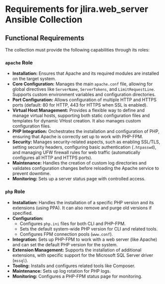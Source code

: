 # Requirements for jlira.web_server Ansible Collection

## Functional Requirements

The collection must provide the following capabilities through its roles:

### `apache` Role

*   **Installation:** Ensures that Apache and its required modules are installed on the target system.
*   **Core Configuration:** Manages the main `apache.conf` file, allowing for global directives like `ServerName`, `ServerTokens`, and `LimitRequestLine`. Supports custom environment variables and configuration directories.
*   **Port Configuration:** Allows configuration of multiple HTTP and HTTPS ports (default: 80 for HTTP, 443 for HTTPS when SSL is enabled).
*   **Virtual Host Management:** Provides a flexible way to define and manage virtual hosts, supporting both static configuration files and templates for dynamic VHost creation. It also manages custom configuration files.
*   **PHP Integration:** Orchestrates the installation and configuration of PHP, ensuring that Apache is correctly set up to work with PHP-FPM.
*   **Security:** Manages security-related aspects, such as enabling SSL/TLS, setting security headers, configuring basic authentication (`.htpasswd`), and managing UFW firewall rules for web traffic (automatically configures all HTTP and HTTPS ports).
*   **Maintenance:** Handles the creation of custom log directories and validates configuration changes before reloading the Apache service to prevent downtime.
*   **Monitoring:** Sets up a server status page with controlled access.

### `php` Role

*   **Installation:** Handles the installation of a specific PHP version and its extensions (using PPA). It can also remove and purge old versions if specified.
*   **Configuration:**
    *   Configures `php.ini` files for both CLI and PHP-FPM.
    *   Sets the default system-wide PHP version for CLI and related tools.
    *   Configures FPM connection pools (`www.conf`).
*   **Integration:** Sets up PHP-FPM to work with a web server (like Apache) and can set the default PHP version for the system.
*   **Extension Management:** Supports the installation of additional extensions, with specific support for the Microsoft SQL Server driver (`mssql`).
*   **Tooling:** Installs and configures related tools like Composer.
*   **Maintenance:** Sets up log rotation for PHP logs.
*   **Monitoring:** Configures a PHP-FPM status page for monitoring.
